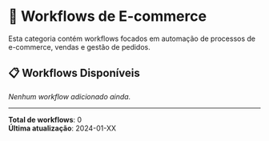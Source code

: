 # 🛒 Workflows de E-commerce

Esta categoria contém workflows focados em automação de processos de e-commerce, vendas e gestão de pedidos.

## 📋 Workflows Disponíveis

_Nenhum workflow adicionado ainda._

---

**Total de workflows**: 0  
**Última atualização**: 2024-01-XX
